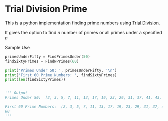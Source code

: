# Trial Division Prime 

This is a python implementation finding prime numbers using [Trial Division](https://en.wikipedia.org/wiki/Trial_division). 

It gives the option to find <em>n</em> number of primes or all primes under a specified <em>n</em>

Sample Use
```python
primesUnderFifty = FindPrimesUnder(50)
findSixtyPrimes = FindNPrimes(60)

print('Primes Under 50: ', primesUnderFifty, '\n')
print('First 60 Prime Numbers: ', findSixtyPrimes)
print(len(findSixtyPrimes))


''' Output
Primes Under 50:  [2, 3, 5, 7, 11, 13, 17, 19, 23, 29, 31, 37, 41, 43, 47] 

First 60 Prime Numbers:  [2, 3, 5, 7, 11, 13, 17, 19, 23, 29, 31, 37, 41, 43, 47, 53, 59, 61, 67, 71, 73, 79, 83, 89, 97, 101, 103, 107, 109, 113, 127, 131, 137, 139, 149, 151, 157, 163, 167, 173, 179, 181, 191, 193, 197, 199, 211, 223, 227, 229, 233, 239, 241, 251, 257, 263, 269, 271, 277, 281]
60
'''
```